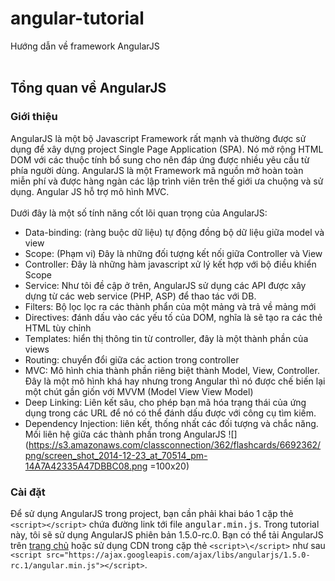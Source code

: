 # angular-tutorial
Hướng dẫn về framework AngularJS <br /><br />
## Tổng quan về AngularJS
### Giới thiệu
AngularJS là một bộ Javascript Framework rất mạnh và thường được sử dụng để xây dựng project Single Page Application (SPA). Nó mở rộng HTML DOM với các thuộc tính bổ sung cho nên đáp ứng được nhiều yêu cầu từ phía người dùng. AngularJS là một Framework mã nguồn mở hoàn toàn miễn phí và được hàng ngàn các lập trình viên trên thế giới ưa chuộng và sử dụng. Angular JS hỗ trợ mô hình MVC.<br /><br />
Dưới đây là một số tính năng cốt lõi quan trọng của AngularJS:
- Data-binding: (ràng buộc dữ liệu) tự động đồng bộ dữ liệu giữa model và view
- Scope: (Phạm vi) Đây là những đối tượng kết nối giữa Controller và View
- Controller: Đây là những hàm javascript xử lý kết hợp với bộ điều khiển Scope
- Service: Như tôi đề cập ở trên, AngularJS sử dụng các API được xây dựng từ các web service (PHP, ASP) để thao tác với DB.
- Filters: Bộ lọc lọc ra các thành phẩn của một mảng và trả về mảng mới
- Directives:  đánh dấu vào các yếu tố của DOM, nghĩa là sẽ tạo ra các thẻ HTML tùy chỉnh
- Templates: hiển thị thông tin từ controller, đây là một thành phần của views
- Routing:  chuyển đổi giữa các action trong controller
- MVC: Mô hình chia thành phần riêng biệt thành Model, View, Controller. Đây là một mô hình khá hay nhưng trong Angular thì nó được chế biến lại một chút gần giốn với MVVM (Model View View Model)
- Deep Linking: Liên kết sâu, cho phép bạn mã hóa trạng thái của ứng dụng  trong các URL  để nó có thể đánh dấu được với công cụ tìm kiếm.
- Dependency Injection: liên kết, thống nhất các đối tượng và chắc năng. <br />
Mối liên hệ giữa các thành phần trong AngularJS 
![](https://s3.amazonaws.com/classconnection/362/flashcards/6692362/png/screen_shot_2014-12-23_at_70514_pm-14A7A42335A47DBBC08.png =100x20)

### Cài đặt
Để sử dụng AngularJS trong project, bạn cần phải khai báo 1 cặp thẻ `<script></script>` chứa đường link tới file <kbd>angular.min.js</kbd>. Trong tutorial này, tôi sẽ sử dụng AngularJS phiên bản 1.5.0-rc.0. Bạn có thể tải AngularJS trên [trang chủ](https://angularjs.org/) hoặc sử dụng CDN trong cặp thẻ `<script>\</script>` như sau `<script src="https://ajax.googleapis.com/ajax/libs/angularjs/1.5.0-rc.1/angular.min.js"></script>`.



